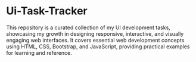 # Ui-Task-Tracker
This repository is a curated collection of my UI development tasks, showcasing my growth in designing responsive, interactive, and visually engaging web interfaces. It covers essential web development concepts using HTML, CSS, Bootstrap, and JavaScript, providing practical examples for learning and reference.
